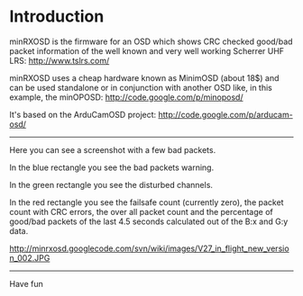 # Introduction #

minRXOSD is the firmware for an OSD which shows CRC checked good/bad packet information of the well known and very well working Scherrer UHF LRS: http://www.tslrs.com/

minRXOSD uses a cheap hardware known as MinimOSD (about 18$) and can be used standalone or in conjunction with another OSD like, in this example, the minOPOSD: http://code.google.com/p/minoposd/

It's based on the ArduCamOSD project: http://code.google.com/p/arducam-osd/


---


Here you can see a screenshot with a few bad packets.

In the blue rectangle you see the bad packets warning.

In the green rectangle you see the disturbed channels.

In the red rectangle you see the failsafe count (currently zero), the packet count with CRC errors, the over all packet count and the percentage of good/bad packets of the last 4.5 seconds calculated out of the B:x and G:y data.

http://minrxosd.googlecode.com/svn/wiki/images/V27_in_flight_new_version_002.JPG


---


Have fun
